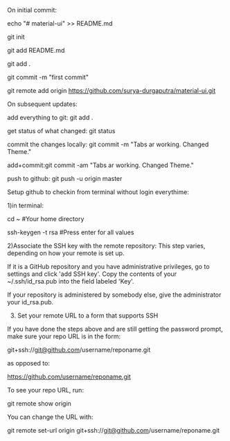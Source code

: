 On initial commit:

echo "# material-ui" >> README.md

git init

git add README.md

git add .

git commit -m "first commit"

git remote add origin  https://github.com/surya-durgaputra/material-ui.git





On subsequent updates:

add everything to git: git add .

get status of what changed: git status

commit the changes locally: git commit -m "Tabs ar working. Changed Theme."

add+commit:git commit -am "Tabs ar working. Changed Theme."

push to github: git push -u origin master

Setup github to checkin from terminal without login everythime:

1)in terminal:

cd ~  #Your home directory

ssh-keygen -t rsa    #Press enter for all values

2)Associate the SSH key with the remote repository: 
This step varies, depending on how your remote is set up. 

If it is a GitHub repository and you have administrative privileges, go to settings and click 'add SSH key'. Copy the contents of your ~/.ssh/id_rsa.pub into the field labeled 'Key'.

If your repository is administered by somebody else, give the administrator your id_rsa.pub.

3) Set your remote URL to a form that supports SSH

If you have done the steps above and are still getting the password prompt, make sure your repo URL is in the form:

git+ssh://git@github.com/username/reponame.git

as opposed to:

https://github.com/username/reponame.git

To see your repo URL, run:

git remote show origin

You can change the URL with:

git remote set-url origin git+ssh://git@github.com/username/reponame.git